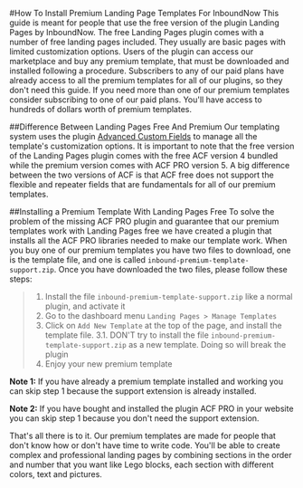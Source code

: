 #How To Install Premium Landing Page Templates For InboundNow
This guide is meant for people that use the free version of the plugin Landing Pages by InboundNow. The free Landing Pages plugin comes with a number of free landing pages included. They usually are basic pages with limited customization options. Users of the plugin can access our marketplace and buy any premium template, that must be downloaded and installed following a procedure. Subscribers to any of our paid plans have already access to all the premium templates for all of our plugins, so they don't need this guide. If you need more than one of our premium templates consider subscribing to one of our paid plans. You'll have access to hundreds of dollars worth of premium templates.

##Difference Between Landing Pages Free And Premium
Our templating system uses the plugin [Advanced Custom Fields](http://www.advancedcustomfields.com/) to manage all the template's customization options. It is important to note that the free version of the Landing Pages plugin comes with the free ACF version 4 bundled while the premium version comes with ACF PRO version 5. A big difference between the two versions of ACF is that ACF free does not support the flexible and repeater fields that are fundamentals for all of our premium templates.

##Installing a Premium Template With Landing Pages Free
To solve the problem of the missing ACF PRO plugin and guarantee that our premium templates work with Landing Pages free we have created a plugin that installs all the ACF PRO libraries needed to make our template work. When you buy one of our premium templates you have two files to download, one is the template file, and one is called `inbound-premium-template-support.zip`.
Once you have downloaded the two files, please follow these steps:
> 1. Install the file `inbound-premium-template-support.zip` like a normal plugin, and activate it
> 2. Go to the dashboard menu `Landing Pages > Manage Templates`
> 3. Click on `Add New Template` at the top of the page, and install the template file.
> 3.1. DON'T try to install the file `inbound-premium-template-support.zip` as a new template. Doing so will break the plugin
> 4. Enjoy your new premium template

**Note 1:** If you have already a premium template installed and working you can skip step 1 because the support extension is already installed.

**Note 2:** If you have bought and installed the plugin ACF PRO in your website you can skip step 1 because you don't need the support extension.

That's all there is to it. Our premium templates are made for people that don't know how or don't have time to write code. You'll be able to create complex and professional landing pages by combining sections in the order and number that you want like Lego blocks, each section with different colors, text and pictures.

